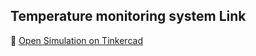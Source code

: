 ## Temperature monitoring system Link

🔗 [Open Simulation on Tinkercad](https://www.tinkercad.com/things/3QHme6maHSu-temperature-monitoring-system?sharecode=xIxV1h9mPld4kM0tdFSLQeQqkIhpzWuWVRbdt9mhd_Q
)
